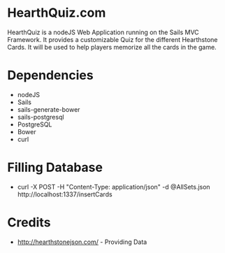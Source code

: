 # HearthQuiz.com

HearthQuiz is a nodeJS Web Application running on the Sails MVC Framework.  It provides a customizable Quiz for the different Hearthstone Cards. It will be used to help players memorize all the cards in the game.

# Dependencies
 - nodeJS
 - Sails
  - sails-generate-bower
  - sails-postgresql
 - PostgreSQL
 - Bower
 - curl

# Filling Database
 - curl -X POST -H "Content-Type: application/json" -d @AllSets.json http://localhost:1337/insertCards

# Credits
 - http://hearthstonejson.com/ - Providing Data
